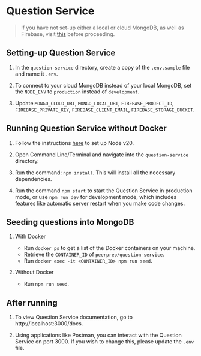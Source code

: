 # Question Service

> If you have not set-up either a local or cloud MongoDB, as well as Firebase, visit [this](../README.md) before proceeding.

## Setting-up Question Service

1. In the `question-service` directory, create a copy of the `.env.sample` file and name it `.env`.

2. To connect to your cloud MongoDB instead of your local MongoDB, set the `NODE_ENV` to `production` instead of `development`.

3. Update `MONGO_CLOUD_URI`, `MONGO_LOCAL_URI`, `FIREBASE_PROJECT_ID`, `FIREBASE_PRIVATE_KEY`, `FIREBASE_CLIENT_EMAIL`, `FIREBASE_STORAGE_BUCKET`.

## Running Question Service without Docker

1. Follow the instructions [here](https://nodejs.org/en/download/package-manager) to set up Node v20.

2. Open Command Line/Terminal and navigate into the `question-service` directory.

3. Run the command: `npm install`. This will install all the necessary dependencies.

4. Run the command `npm start` to start the Question Service in production mode, or use `npm run dev` for development mode, which includes features like automatic server restart when you make code changes.

## Seeding questions into MongoDB

1. With Docker

   - Run `docker ps` to get a list of the Docker containers on your machine.
   - Retrieve the `CONTAINER_ID` of `peerprep/question-service`.
   - Run `docker exec -it <CONTAINER_ID> npm run seed`.

2. Without Docker

   - Run `npm run seed`.

## After running

1. To view Question Service documentation, go to http://localhost:3000/docs.

2. Using applications like Postman, you can interact with the Question Service on port 3000. If you wish to change this, please update the `.env` file.
